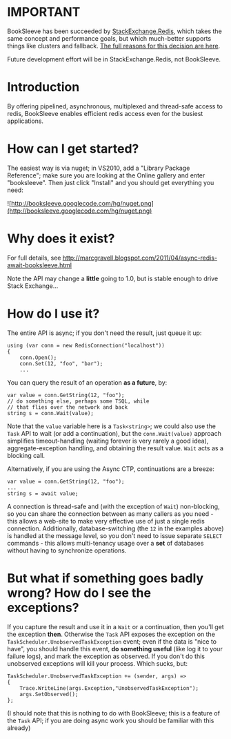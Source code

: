 # IMPORTANT #

BookSleeve has been succeeded by [StackExchange.Redis](https://github.com/StackExchange/StackExchange.Redis), which takes the same concept and performance goals, but which much-better supports things like clusters and fallback. [The full reasons for this decision are here](http://marcgravell.blogspot.com/2014/03/so-i-went-and-wrote-another-redis-client.html).

Future development effort will be in StackExchange.Redis, not BookSleeve.

# Introduction #

By offering pipelined, asynchronous, multiplexed and thread-safe access to redis, BookSleeve enables efficient redis access even for the busiest applications.

# How can I get started? #

The easiest way is via nuget; in VS2010, add a "Library Package Reference"; make sure you are looking at the Online gallery and enter "booksleeve". Then just click "Install" and you should get everything you need:

![http://booksleeve.googlecode.com/hg/nuget.png](http://booksleeve.googlecode.com/hg/nuget.png)

# Why does it exist? #

For full details, see http://marcgravell.blogspot.com/2011/04/async-redis-await-booksleeve.html

Note the API may change a **little** going to 1.0, but is stable enough to drive Stack Exchange...

# How do I use it? #

The entire API is async; if you don't need the result, just queue it up:

```
using (var conn = new RedisConnection("localhost"))
{
    conn.Open();
    conn.Set(12, "foo", "bar");
    ...
```

You can query the result of an operation **as a future**, by:

```
var value = conn.GetString(12, "foo");
// do something else, perhaps some TSQL, while
// that flies over the network and back
string s = conn.Wait(value);
```

Note that the `value` variable here is a `Task<string>`; we could also use the `Task` API to wait (or add a continuation), but the `conn.Wait(value)` approach simplifies timeout-handling (waiting forever is very rarely a good idea), aggregate-exception handling, and obtaining the result value. `Wait` acts as a blocking call.

Alternatively, if you are using the Async CTP, continuations are a breeze:

```
var value = conn.GetString(12, "foo");
...
string s = await value;
```

A connection is thread-safe and (with the exception of `Wait`) non-blocking, so you can share the connection between as many callers as you need - this allows a web-site to make very effective use of just a single redis connection. Additionally, database-switching (the `12` in the examples above) is handled at the message level, so you don't need to issue separate `SELECT` commands - this allows multi-tenancy usage over a **set** of databases without having to synchronize operations.

# But what if something goes badly wrong? How do I see the exceptions? #

If you capture the result and use it in a `Wait` or a continuation, then you'll get the exception **then**. Otherwise the `Task` API exposes the exception on the `TaskScheduler.UnobservedTaskException` event; even if the data is "nice to have", you should handle this event, **do something useful** (like log it to your failure logs), and mark the exception as observed. If you don't do this unobserved exceptions will kill your process. Which sucks, but:

```
TaskScheduler.UnobservedTaskException += (sender, args) =>
{
    Trace.WriteLine(args.Exception,"UnobservedTaskException");
    args.SetObserved();
};
```

(I should note that this is nothing to do with BookSleeve; this is a feature of the `Task` API; if you are doing async work you should be familiar with this already)